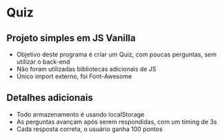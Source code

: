 # Quiz

## Projeto simples em JS Vanilla
- Objetivo deste programa é criar um Quiz, com poucas perguntas, sem utilizar o back-end
- Não foram utilizadas bibliotecas adicionais de JS
- Único import externo, foi Font-Awesome

## Detalhes adicionais
- Todo armazenamento é usando localStorage
- As perguntas avançam após serem respondidas, com um timing de 3s
- Cada resposta correta, o usuário ganha 100 pontos
